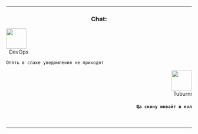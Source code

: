 

***

 ### <p align="center">Chat: </p>

<p align="left">
  <img src="https://github.githubassets.com/images/mona-loading-dark.gif" width="55" height="55">
  <br>
&nbsp;&nbsp;DevOps
</p>

`Опять в слаке уведомления не приходят`</p>

<p align="right">
  <img src="https://avatars.githubusercontent.com/u/95252258?v=4" width="55" height="55">
  <br>
Tuburni
</p>

#### <p align="right"> `Ща скину инвайт в кол`</p>  &nbsp;&nbsp;&nbsp;&nbsp;

***
